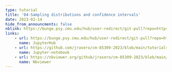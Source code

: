 ```yaml
---
type: tutorial
title: '04-Sampling distributions and confidence intervals'
date: 2023-02-14
hide_from_announcments: false
nblink: https://bunge.psy.cmu.edu/hub/user-redirect/git-pull?repo=https%3A%2F%2Fgithub.com%2Fjrasero%2Fcm-85309-2023&urlpath=tree%2Fcm-85309-2023%2Ftutorials%2Fweek-4%2F04-Sampling_and_confidence_intervals.ipynb&branch=main
links:
    - url: https://bunge.psy.cmu.edu/hub/user-redirect/git-pull?repo=https%3A%2F%2Fgithub.com%2Fjrasero%2Fcm-85309-2023&urlpath=tree%2Fcm-85309-2023%2Ftutorials%2Fweek-4%2F04-Sampling_and_confidence_intervals.ipynb&branch=main
      name: JupyterHub
    - url: https://github.com/jrasero/cm-85309-2023/blob/main/tutorials/week-4/04-Sampling_and_confidence_intervals.ipynb
      name: Jupyter-notebook
    - url: https://nbviewer.org/github/jrasero/cm-85309-2023/blob/main/tutorials/week-4/04-Sampling_and_confidence_intervals.ipynb
      name: Nbviewer
---
```


